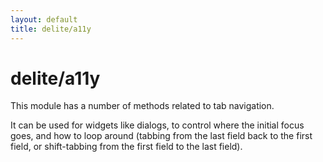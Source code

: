 ```yaml
---
layout: default
title: delite/a11y
---
```


# delite/a11y

This module has a number of methods related to tab navigation.

It can be used for widgets like dialogs, to control where the initial focus goes,
and how to loop around (tabbing from the last field back to the first field, or
shift-tabbing from the first field to the last field).


